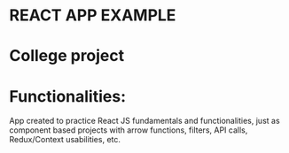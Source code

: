 # REACT APP EXAMPLE

# College project

# Functionalities:
App created to practice React JS fundamentals and functionalities, just as component based projects with arrow functions, filters, API calls, Redux/Context usabilities, etc.

